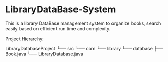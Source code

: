 # LibraryDataBase-System

This is a library DataBase management system to organize books, search easily based on efficient run time and complexity.

Project Hierarchy:

<p> 
LibraryDatabaseProject
└── src
    └── com
        └── library
            └── database
                ├── Book.java
                └── LibraryDatabase.java
</p>


